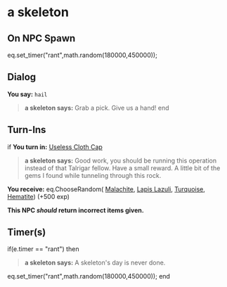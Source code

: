 # a skeleton
## On NPC Spawn

eq.set_timer("rant",math.random(180000,450000));
## Dialog

**You say:** `hail`



>**a skeleton says:** Grab a pick. Give us a hand!
end

## Turn-Ins



if **You turn in:** [Useless Cloth Cap](/item/13894)


>**a skeleton says:** Good work, you should be running this operation instead of that Talrigar fellow. Have a small reward. A little bit of the gems I found while tunneling through this rock.


 **You receive:** eq.ChooseRandom( [Malachite](/item/10015), [Lapis Lazuli](/item/10016), [Turquoise](/item/10017), [Hematite](/item/10018)) (+500 exp)

**This NPC *should* return incorrect items given.**

## Timer(s)

if(e.timer == "rant") then


>**a skeleton says:** A skeleton's day is never done.


eq.set_timer("rant",math.random(180000,450000));
end
